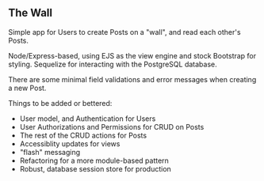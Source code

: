 ## The Wall

Simple app for Users to create Posts on a "wall", and read each other's Posts.

Node/Express-based, using EJS as the view engine and stock Bootstrap for styling. Sequelize for interacting with the PostgreSQL database.

There are some minimal field validations and error messages when creating a new Post.

Things to be added or bettered:

* User model, and Authentication for Users
* User Authorizations and Permissions for CRUD on Posts
* The rest of the CRUD actions for Posts
* Accessiblity updates for views
* "flash" messaging
* Refactoring for a more module-based pattern
* Robust, database session store for production
